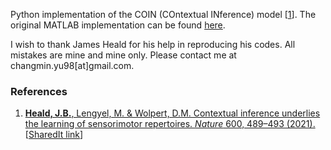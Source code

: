 Python implementation of the COIN (COntextual INference) model [[1](#references)]. The original MATLAB implementation can be found [here](https://github.com/jamesheald/COIN).

I wish to thank James Heald for his help in reproducing his codes. All mistakes are mine and mine only. Please contact me at changmin.yu98[at]gmail.com.

### References

1. [__Heald, J.B.__, Lengyel, M. & Wolpert, D.M. Contextual inference underlies the learning of sensorimotor repertoires. *Nature* 600, 489–493 (2021).](https://doi.org/10.1038/s41586-021-04129-3) [[SharedIt link](https://rdcu.be/cBYhM)]